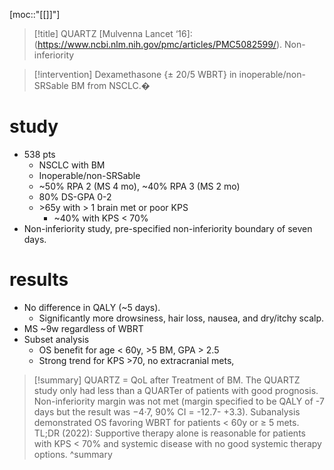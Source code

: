 [moc::"[[]]"]
>[!title]
> QUARTZ [Mulvenna Lancet ‘16]:(https://www.ncbi.nlm.nih.gov/pmc/articles/PMC5082599/). Non-inferiority 

>[!intervention] 
> Dexamethasone {± 20/5 WBRT} in inoperable/non-SRSable BM from NSCLC.�

# study
- 538 pts
	- NSCLC with BM
	- Inoperable/non-SRSable
	- ~50% RPA 2 (MS 4 mo), ~40% RPA 3 (MS 2 mo) 
	- 80% DS-GPA 0-2
	- \>65y with > 1 brain met or poor KPS
		- ~40% with KPS < 70%
- Non-inferiority study, pre-specified non-inferiority boundary of seven days. 

# results
- No difference in QALY (~5 days). 
	- Significantly more drowsiness, hair loss, nausea, and dry/itchy scalp.
- MS ~9w regardless of WBRT
- Subset analysis
	- OS benefit for age < 60y, >5 BM, GPA > 2.5
	- Strong trend for KPS >70, no extracranial mets,

>[!summary] 
> QUARTZ = QoL after Treatment of BM.
The QUARTZ study only had less than a QUARTer of patients with good prognosis. Non-inferiority margin was not met (margin specified to be QALY of -7 days but the result was −4·7, 90% CI = -12.7- +3.3). Subanalysis demonstrated OS favoring WBRT for patients < 60y or ≥ 5 mets.
TL;DR (2022): Supportive therapy alone is reasonable for patients with KPS < 70% and systemic disease with no good systemic therapy options. 
>^summary
